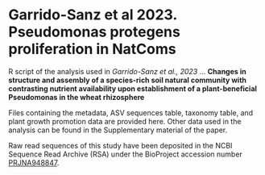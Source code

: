 # Garrido-Sanz et al 2023. Pseudomonas protegens proliferation in NatComs

R script of the analysis used in *Garrido-Sanz et al., 2023* ...
**Changes in structure and assembly of a species-rich soil natural community with contrasting nutrient availability upon establishment of a plant-beneficial Pseudomonas in the wheat rhizosphere**

Files containing the metadata, ASV sequences table, taxonomy table, and plant growth promotion data are provided here. Other data used in the analysis can be found in the Supplementary material of the paper.

Raw read sequences of this study have been deposited in the NCBI Sequence Read Archive (RSA) under the BioProject accession number [PRJNA948847](https://www.ncbi.nlm.nih.gov/bioproject/PRJNA948847).
